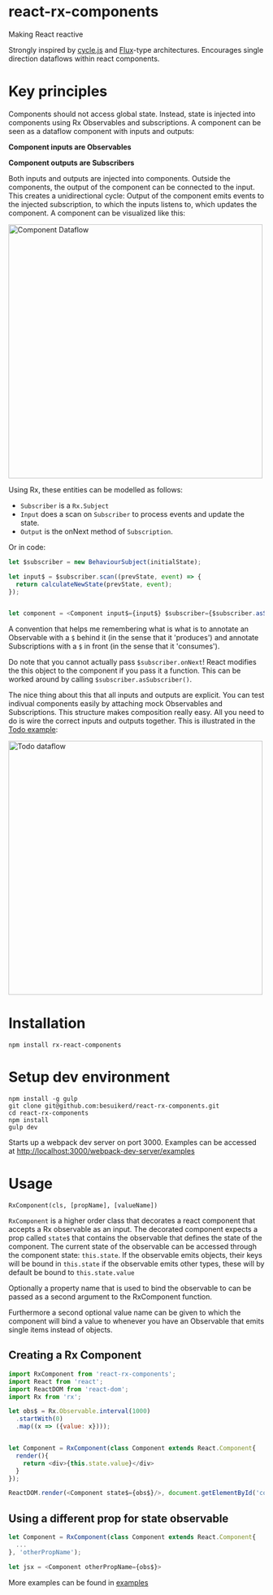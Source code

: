 # react-rx-components

Making React reactive

Strongly inspired by [cycle.js](http://cycle.js.org/) and [Flux](https://facebook.github.io/flux/)-type architectures.
Encourages single direction dataflows within react components.

# Key principles

Components should not access global state. Instead, state is injected into components using Rx Observables and
subscriptions.
A component can be seen as a dataflow component with inputs and outputs:

**Component inputs are Observables**

**Component outputs are Subscribers**

Both inputs and outputs are injected into components. Outside the components, the output of the component can be
connected to the input. This creates a unidirectional cycle: Output of the component emits events to the injected
subscription, to which the inputs listens to, which updates the component. A component can be visualized like this:

<img src="https://cloud.githubusercontent.com/assets/1638661/12580423/e0bb1532-c42f-11e5-9279-a33063e68ba7.png" width=500px alt="Component Dataflow"/>

Using Rx, these entities can be modelled as follows:

* `Subscriber` is a `Rx.Subject`
* `Input` does a scan on `Subscriber` to process events and update the state.
* `Output` is the onNext method of `Subscription`.

Or in code:

```js
let $subscriber = new BehaviourSubject(initialState);

let input$ = $subscriber.scan((prevState, event) => {
  return calculateNewState(prevState, event);
});


let component = <Component input$={input$} $subscriber={$subscriber.asSubscriber()}/>;

```

A convention that helps me remembering what is what is to annotate an Observable with a `$` behind it (in the sense that it 'produces') and annotate Subscriptions with a `$` in front (in the sense that it 'consumes').

Do note that you cannot actually pass `$subscriber.onNext`! React modifies the this object to the component if you pass it a function. This can be worked around by calling `$subscriber.asSubscriber()`.

The nice thing about this that all inputs and outputs are explicit. You can test indivual components easily by
attaching mock Observables and Subscriptions. This structure makes composition really easy. All you need to do is
wire the correct inputs and outputs together. This is illustrated in the [Todo example](examples/todo):

<img src="https://cloud.githubusercontent.com/assets/1638661/12578023/a4eb1dec-c41e-11e5-84a3-143060c6161e.png" width=500px alt="Todo dataflow"/>

# Installation

```
npm install rx-react-components
```

# Setup dev environment

```
npm install -g gulp
git clone git@github.com:besuikerd/react-rx-components.git
cd react-rx-components
npm install
gulp dev
```

Starts up a webpack dev server on port 3000. Examples can be accessed at [http://localhost:3000/webpack-dev-server/examples](http://localhost:3000/webpack-dev-server/examples)

# Usage

`RxComponent(cls, [propName], [valueName])`

`RxComponent` is a higher order class that decorates a react component that accepts a Rx observable as an input.
The decorated component expects a prop called `state$` that contains the observable that defines the state of the component.
The current state of the observable can be accessed through the component state: `this.state`. If the observable emits objects, their keys will be bound in `this.state` if the observable emits other types, these will by default be bound to `this.state.value`

Optionally a property name that is used to bind the observable to can be passed as a second argument to the RxComponent function.

Furthermore a second optional value name can be given to which the component will bind a value to whenever you have an Observable that emits single items instead of objects.

## Creating a Rx Component
```js
import RxComponent from 'react-rx-components';
import React from 'react';
import ReactDOM from 'react-dom';
import Rx from 'rx';

let obs$ = Rx.Observable.interval(1000)
  .startWith(0)
  .map((x => ({value: x})));


let Component = RxComponent(class Component extends React.Component{
  render(){
    return <div>{this.state.value}</div>
  }
});

ReactDOM.render(<Component state$={obs$}/>, document.getElementById('content'));
```

## Using a different prop for state observable
```js
let Component = RxComponent(class Component extends React.Component{
  ...
}, 'otherPropName');

let jsx = <Component otherPropName={obs$}>

```

More examples can be found in [examples](examples)
